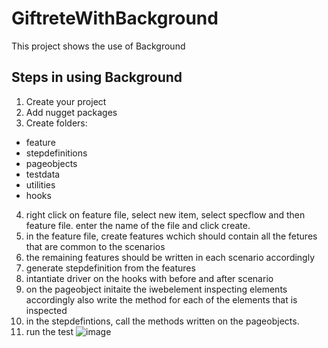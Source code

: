 # GiftreteWithBackground
 This project shows the use of Background
## Steps in using Background
1. Create your project
2. Add nugget packages
3. Create folders:
* feature
* stepdefinitions
* pageobjects
* testdata
* utilities
* hooks
4. right click on feature file, select new item, select specflow and then feature file. enter the name of the file and click create.
5. in the feature file, create features wchich should contain all the fetures that are common to the scenarios
6. the remaining features should be written in each scenario accordingly
7. generate stepdefinition from the features
8. intantiate driver on the hooks with before and after scenario
9. on the pageobject initaite the iwebelement inspecting elements accordingly also write the method for each of the elements that is inspected
10. in the stepdefintions, call the methods written on the pageobjects.
11. run the test
![image](https://user-images.githubusercontent.com/62223840/83322188-7c4faf80-a24d-11ea-93f3-12e1f3c40f2a.png)
